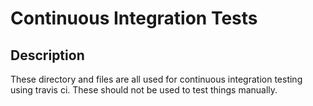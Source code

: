 
# Continuous Integration Tests

## Description
These directory and files are all used for continuous integration testing using travis ci. These should not be used to test things manually. 

